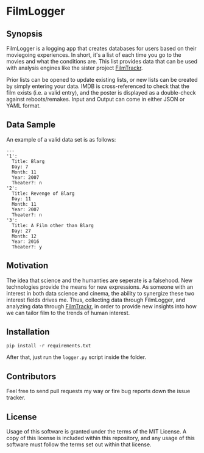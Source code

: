 # FilmLogger

## Synopsis
FilmLogger is a logging app that creates databases for users based on their moviegoing experiences.
In short, it's a list of each time you go to the movies and what the conditions are. This list provides
data that can be used with analysis engines like the sister project [FilmTrackr](https://github.com/JacobLandau/FilmTrackr).

Prior lists can be opened to update existing lists, or new lists can be created by simply entering your
data. IMDB is cross-referenced to check that the film exists (i.e. a valid entry), and the poster is
displayed as a double-check against reboots/remakes. Input and Output can come in either JSON or YAML format.

## Data Sample
An example of a valid data set is as follows:

    ---
    '1':
      Title: Blarg
      Day: 7
      Month: 11
      Year: 2007
      Theater?: n
    '2':
      Title: Revenge of Blarg
      Day: 11
      Month: 11
      Year: 2007
      Theater?: n
    '3':
      Title: A Film other than Blarg
      Day: 27
      Month: 12
      Year: 2016
      Theater?: y

## Motivation
The idea that science and the humanties are seperate is a falsehood. New technologies provide the means for new expressions.
As someone with an interest in both data science and cinema, the ability to synergize these two interest fields drives me.
Thus, collecting data through FilmLogger, and analyzing data through [FilmTrackr](https://github.com/JacobLandau/FilmTrackr),
in order to provide new insights into how we can tailor film to the trends of human interest.

## Installation
    pip install -r requirements.txt

After that, just run the `logger.py` script inside the folder.

## Contributors

Feel free to send pull requests my way or fire bug reports down the issue tracker.

## License
Usage of this software is granted under the terms of the MIT License. A copy of
this license is included within this repository, and any usage of this software
must follow the terms set out within that license.
